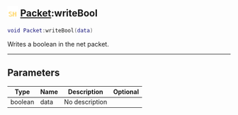 ## <img src="../../.gitbook/assets/shared.png" width="24" height=24 /> [Packet](https://iaswiki.rawr.dev/readme/packet):writeBool

```lua
void Packet:writeBool(data)
```

Writes a boolean in the net packet.

------
## Parameters

| Type   | Name | Description | Optional |
| ------ | ---- | ----------- | -------: |
| boolean | data | No description |  |

